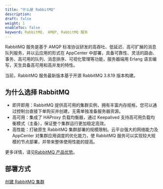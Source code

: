 ```yaml
---
title: "什么是 RabbitMQ"
description: 
draft: false
weight: 1
enableToc: false
keyword: RabbitMQ， AMQP, RabbitMQ 服务
---
```


RabbitMQ 服务是基于 AMQP 标准协议研发的高吞吐、低延迟、高可扩展的消息队列服务，并以云应用的形式在 AppCenter 中部署，具备可靠性、灵活的路由、事务、高可用的队列、消息排序、可视化管理等功能，服务器端用 Erlang 语言编写，天生具备高可用和高并发的特性。

当前，RabbitMQ 服务最新版本基于开源 RabbitMQ 3.8.19 版本构建。

## 为什么选择 RabbitMQ

- 即开即用：RabbitMQ 提供高可用的集群实例，拥有丰富内存规格，您可以通过控制台直接下单购买并创建，无需单独准备服务器资源。
- 高可用：集成了 HAProxy 负载均衡器，通过 Keepalived 支持高可用负载均衡模式（主备），保证整个集群运行更加稳定高效。
- 高性能：打破原生 RabbitMQ 集群部署的规模限制。云平台强大的网络能力及 AppCenter 对集群应用调度的优化能力，使 RabbitMQ 服务可以实现较大规模的节点部署，并带来整体使用性能的提高。

更多详情，请见[RabbitMQ 产品优势](../func)。

## 部署方式

[创建 RabbitMQ 集群](../../quickstart/quick_start)
